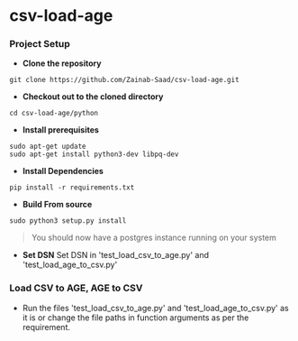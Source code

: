 # csv-load-age
### Project Setup 

- **Clone the repository**

```
git clone https://github.com/Zainab-Saad/csv-load-age.git
```

- **Checkout out to the cloned directory**
```
cd csv-load-age/python
```

- **Install prerequisites**
```
sudo apt-get update
sudo apt-get install python3-dev libpq-dev
```

- **Install Dependencies**
```
pip install -r requirements.txt
```

- **Build From source**
```
sudo python3 setup.py install
```

> You should now have a postgres instance running on your system

- **Set DSN**
Set DSN in 'test_load_csv_to_age.py' and 'test_load_age_to_csv.py'

### Load CSV to AGE, AGE to CSV
- Run the files 'test_load_csv_to_age.py' and 'test_load_age_to_csv.py' as it is or change the file paths in function arguments as per the requirement.